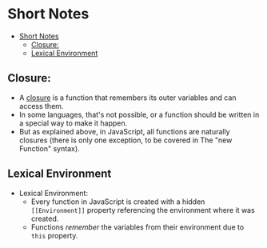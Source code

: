 # Short Notes

- [Short Notes](#short-notes)
  - [Closure:](#closure)
  - [Lexical Environment](#lexical-environment)


## Closure:

- A [closure](https://en.wikipedia.org/wiki/Closure_(computer_programming)) is a function that remembers its outer variables and can access them.
- In some languages, that's not possible, or a function should be written in a special way to make it happen.
- But as explained above, in JavaScript, all functions are naturally closures (there is only one exception, to be covered in The "new Function" syntax).

## Lexical Environment

- Lexical Environment:
  - Every function in JavaScript is created with a hidden `[[Environment]]` property referencing the environment where it was created.
  - Functions *remember* the variables from their environment due to `this` property.